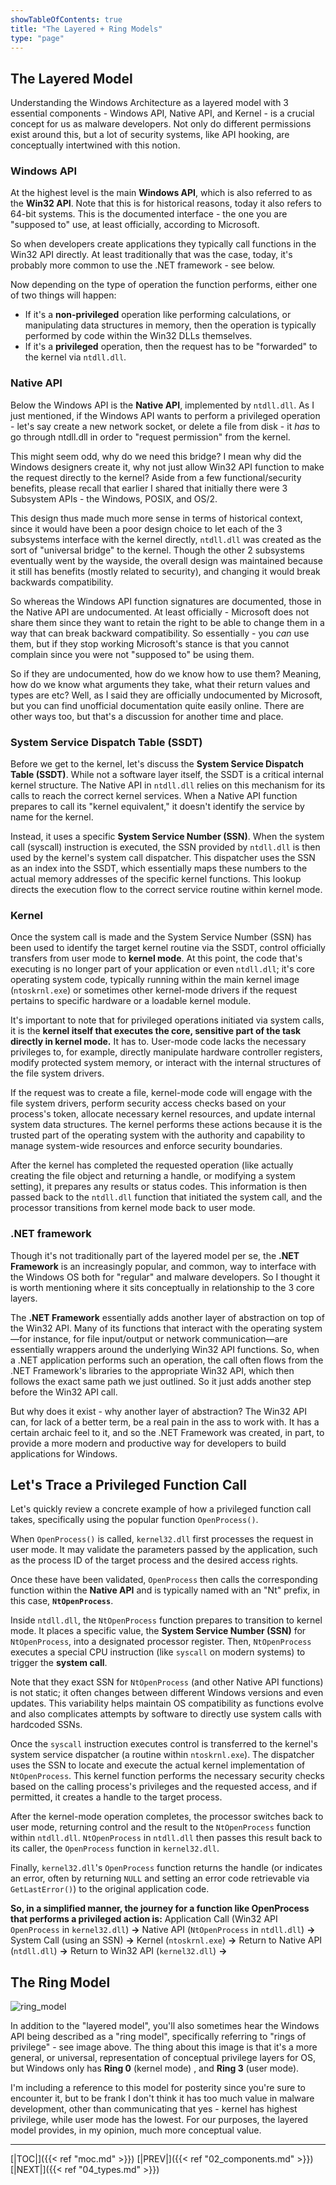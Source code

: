 ```yaml
---
showTableOfContents: true
title: "The Layered + Ring Models"
type: "page"
---
```

## The Layered Model

Understanding the Windows Architecture as a layered model with 3 essential components - Windows API, Native API, and Kernel - is a crucial concept for us as malware developers. Not only do different permissions exist around this, but a lot of security systems, like API hooking, are conceptually intertwined with this notion.

### Windows API
At the highest level is the main **Windows API**, which is also referred to as the **Win32 API**. Note that this is for historical reasons, today it also refers to 64-bit systems.  This is the documented interface - the one you are "supposed to" use, at least officially, according to Microsoft.

So when developers create applications they typically call functions in the Win32 API directly. At least traditionally that was the case, today, it's probably more common to use the .NET framework - see below.

Now depending on the type of operation the function performs, either one of two things will happen:
- If it's a **non-privileged** operation like performing calculations, or manipulating data structures in memory, then the operation is typically performed by code within the Win32 DLLs themselves.
- If it's a **privileged** operation, then the request has to be "forwarded" to the kernel via `ntdll.dll`.

### Native API
Below the Windows API is the **Native API**, implemented by `ntdll.dll`. As I just mentioned, if the Windows API wants to perform a privileged operation - let's say create a new network socket, or delete a file from disk - it *has* to go through ntdll.dll in order to "request permission" from the kernel.

This might seem odd, why do we need this bridge? I mean why did the Windows designers create it, why not just allow Win32 API function to make the request directly to the kernel? Aside from a few functional/security benefits, please recall that earlier I shared that initially there were 3 Subsystem APIs - the Windows, POSIX, and OS/2.

This design thus made much more sense in terms of historical context, since it would have been a poor design choice to let each of the 3 subsystems interface with the kernel directly, `ntdll.dll` was created as the sort of "universal bridge" to the kernel. Though the other 2 subsystems eventually went by the wayside, the overall design was maintained because it still has benefits (mostly related to security), and changing it would break backwards compatibility.

So whereas the Windows API function signatures are documented, those in the Native API are undocumented. At least officially - Microsoft does not share them since they want to retain the right to be able to change them in a way that can break backward compatibility. So essentially - you *can* use them, but if they stop working Microsoft's stance is that you cannot complain since you were not "supposed to" be using them.

So if they are undocumented, how do we know how to use them? Meaning, how do we know what arguments they take, what their return values and types are etc? Well, as I said they are officially undocumented by Microsoft, but you can find unofficial documentation quite easily online. There are other ways too, but that's a discussion for another time and place.

### System Service Dispatch Table (SSDT)
Before we get to the kernel, let's discuss the **System Service Dispatch Table (SSDT)**. While not a software layer itself, the SSDT is a critical internal kernel structure. The Native API in `ntdll.dll` relies on this mechanism for its calls to reach the correct kernel services. When a Native API function prepares to call its "kernel equivalent," it doesn't identify the service by name for the kernel.

Instead, it uses a specific **System Service Number (SSN)**. When the system call (syscall) instruction is executed, the SSN provided by `ntdll.dll` is then used by the kernel's system call dispatcher. This dispatcher uses the SSN as an index into the SSDT, which essentially maps these numbers to the actual memory addresses of the specific kernel functions. This lookup directs the execution flow to the correct service routine within kernel mode.

### Kernel
Once the system call is made and the System Service Number (SSN) has been used to identify the target kernel routine via the SSDT, control officially transfers from user mode to **kernel mode**. At this point, the code that's executing is no longer part of your application or even `ntdll.dll`; it's core operating system code, typically running within the main kernel image (`ntoskrnl.exe`) or sometimes other kernel-mode drivers if the request pertains to specific hardware or a loadable kernel module.

It's important to note that for privileged operations initiated via system calls, it is the **kernel itself that executes the core, sensitive part of the task directly in kernel mode.** It has to. User-mode code lacks the necessary privileges to, for example, directly manipulate hardware controller registers, modify protected system memory, or interact with the internal structures of the file system drivers.

If the request was to create a file, kernel-mode code will engage with the file system drivers, perform security access checks based on your process's token, allocate necessary kernel resources, and update internal system data structures. The kernel performs these actions because it is the trusted part of the operating system with the authority and capability to manage system-wide resources and enforce security boundaries.

After the kernel has completed the requested operation (like actually creating the file object and returning a handle, or modifying a system setting), it prepares any results or status codes. This information is then passed back to the `ntdll.dll` function that initiated the system call, and the processor transitions from kernel mode back to user mode.

### .NET framework
Though it's not traditionally part of the layered model per se, the **.NET Framework** is an increasingly popular, and common, way to interface with the Windows OS both for "regular" and malware developers. So I thought it is worth mentioning where it sits conceptually in relationship to the 3 core layers.

The **.NET Framework**  essentially adds another layer of abstraction on top of the Win32 API. Many of its functions that interact with the operating system—for instance, for file input/output or network communication—are essentially wrappers around the underlying Win32 API functions. So, when a .NET application performs such an operation, the call often flows from the .NET Framework's libraries to the appropriate Win32 API, which then follows the exact same path we just outlined. So it just adds another step before the Win32 API call.

But why does it exist - why another layer of abstraction? The Win32 API can, for lack of a better term, be a real pain in the ass to work with. It has a certain archaic feel to it, and so the .NET Framework was created, in part, to provide a more modern and productive way for developers to build applications for Windows.





## Let's Trace a Privileged Function Call

Let's quickly review a concrete example of how a privileged function call takes, specifically using the popular function `OpenProcess()`.


When `OpenProcess()` is called, `kernel32.dll` first processes the request in user mode. It may validate the parameters passed by the application, such as the process ID of the target process and the desired access rights.

Once these have been validated, `OpenProcess` then calls the corresponding function within the **Native API** and is typically named with an "Nt" prefix, in this case, **`NtOpenProcess`**.


Inside `ntdll.dll`, the `NtOpenProcess` function prepares to transition to kernel mode. It places a specific value, the **System Service Number (SSN)** for `NtOpenProcess`, into a designated processor register.  Then, `NtOpenProcess` executes a special CPU instruction (like `syscall` on modern systems) to trigger the **system call**.

Note that they exact SSN for `NtOpenProcess` (and other Native API functions) is not static; it often changes between different Windows versions and even updates. This variability helps maintain OS compatibility as functions evolve and also complicates attempts by software to directly use system calls with hardcoded SSNs.

Once the `syscall` instruction executes control is transferred to the kernel's system service dispatcher (a routine within `ntoskrnl.exe`). The dispatcher uses the SSN to locate and execute the actual kernel implementation of `NtOpenProcess`. This kernel function performs the necessary security checks based on the calling process's privileges and the requested access, and if permitted, it creates a handle to the target process.

After the kernel-mode operation completes, the processor switches back to user mode, returning control and the result to the `NtOpenProcess` function within `ntdll.dll`. `NtOpenProcess` in `ntdll.dll` then passes this result back to its caller, the `OpenProcess` function in `kernel32.dll`.

Finally, `kernel32.dll`'s `OpenProcess` function returns the handle (or indicates an error, often by returning `NULL` and setting an error code retrievable via `GetLastError()`) to the original application code.

**So, in a simplified manner, the journey for a function like OpenProcess that performs a privileged action is:**
Application Call (Win32 API `OpenProcess` in `kernel32.dll`) **→**
Native API (`NtOpenProcess` in `ntdll.dll`) **→**
System Call (using an SSN) **→**
Kernel (`ntoskrnl.exe`) **→**
Return to Native API (`ntdll.dll`) **→**
Return to Win32 API (`kernel32.dll`) **→**


## The Ring Model

![ring_model](./img/002.png)

In addition to the "layered model", you'll also sometimes hear the Windows API being described as a "ring model", specifically referring to "rings of privilege" - see image above. The thing about this image is that it's a more general, or universal, representation of conceptual privilege layers for OS, but Windows only has **Ring 0** (kernel mode) , and **Ring 3** (user mode).

I'm including a reference to this model for posterity since you're sure to encounter it, but to be frank I don't think it has too much value in malware development, other than communicating that yes - kernel has highest privilege, while user mode has the lowest. For our purposes, the layered model provides, in my opinion, much more conceptual value.




---
[|TOC|]({{< ref "moc.md" >}})
[|PREV|]({{< ref "02_components.md" >}})
[|NEXT|]({{< ref "04_types.md" >}})